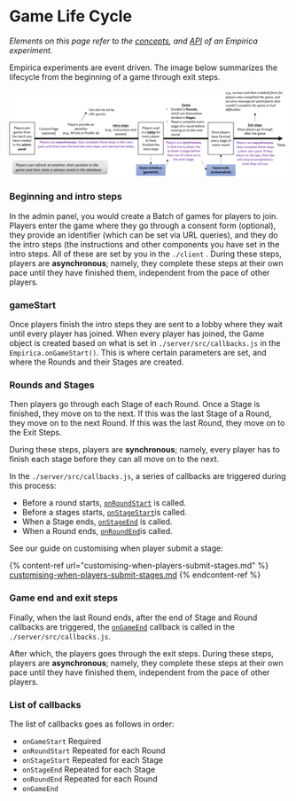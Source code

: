 # Game Life Cycle

_Elements on this page refer to the [concepts](../concepts.md), and [API](../api.md) of an Empirica experiment._

Empirica experiments are event driven. The image below summarizes the lifecycle from the beginning of a game through exit steps.

![](<../../.gitbook/assets/Picture3 (2).png>)

### Beginning and intro steps

In the admin panel, you would create a Batch of games for players to join. Players enter the game where they go through a consent form (optional), they provide an identifier (which can be set via URL queries), and they do the intro steps (the instructions and other components you have set in the intro steps. All of these are set by you in the `./client` . During these steps, players are **asynchronous**; namely, they complete these steps at their own pace until they have finished them, independent from the pace of other players.

### gameStart

Once players finish the intro steps they are sent to a lobby where they wait until every player has joined. When every player has joined, the Game object is created based on what is set in `./server/src/callbacks.js` in the `Empirica.onGameStart()`. This is where certain parameters are set, and where the Rounds and their Stages are created.

### Rounds and Stages

Then players go through each Stage of each Round. Once a Stage is finished, they move on to the next. If this was the last Stage of a Round, they move on to the next Round. If this was the last Round, they move on to the Exit Steps.

During these steps, players are **synchronous**; namely, every player has to finish each stage before they can all move on to the next.

In the `./server/src/callbacks.js`, a series of callbacks are triggered during this process:

- Before a round starts, [`onRoundStart`](../api#empiricaonroundstartcallback) is called.
- Before a stages starts, [`onStageStart`](../api#empiricaonstagestartcallback)is called.
- When a Stage ends, [`onStageEnd`](../api#empiricaonstageendcallback) is called.
- When a Round ends, [`onRoundEnd`](../api#empiricaonroundendcallback)is called.

See our guide on customising when player submit a stage:

{% content-ref url="customising-when-players-submit-stages.md" %}
[customising-when-players-submit-stages.md](customising-when-players-submit-stages.md)
{% endcontent-ref %}

### Game end and exit steps

Finally, when the last Round ends, after the end of Stage and Round callbacks are triggered, the [`onGameEnd`](../api#empiricaongameendcallback) callback is called in the `./server/src/callbacks.js`.

After which, the players goes through the exit steps. During these steps, players are **asynchronous**; namely, they complete these steps at their own pace until they have finished them, independent from the pace of other players.

### List of callbacks

The list of callbacks goes as follows in order:

- `onGameStart` Required
- `onRoundStart` Repeated for each Round
- `onStageStart` Repeated for each Stage
- `onStageEnd` Repeated for each Stage
- `onRoundEnd` Repeated for each Round
- `onGameEnd`
